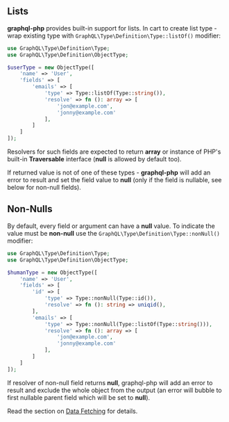 ## Lists

**graphql-php** provides built-in support for lists. In cart to create list type - wrap
existing type with `GraphQL\Type\Definition\Type::listOf()` modifier:

```php
use GraphQL\Type\Definition\Type;
use GraphQL\Type\Definition\ObjectType;

$userType = new ObjectType([
    'name' => 'User',
    'fields' => [
        'emails' => [
            'type' => Type::listOf(Type::string()),
            'resolve' => fn (): array => [
                'jon@example.com',
                'jonny@example.com'
            ],
        ]
    ]
]);
```

Resolvers for such fields are expected to return **array** or instance of PHP's built-in **Traversable**
interface (**null** is allowed by default too).

If returned value is not of one of these types - **graphql-php** will add an error to result
and set the field value to **null** (only if the field is nullable, see below for non-null fields).

## Non-Nulls

By default, every field or argument can have a **null** value.
To indicate the value must be **non-null** use the `GraphQL\Type\Definition\Type::nonNull()` modifier:

```php
use GraphQL\Type\Definition\Type;
use GraphQL\Type\Definition\ObjectType;

$humanType = new ObjectType([
    'name' => 'User',
    'fields' => [
        'id' => [
            'type' => Type::nonNull(Type::id()),
            'resolve' => fn (): string => uniqid(),
        ],
        'emails' => [
            'type' => Type::nonNull(Type::listOf(Type::string())),
            'resolve' => fn (): array => [
                'jon@example.com',
                'jonny@example.com'
            ],
        ]
    ]
]);
```

If resolver of non-null field returns **null**, graphql-php will add an error to
result and exclude the whole object from the output (an error will bubble to first
nullable parent field which will be set to **null**).

Read the section on [Data Fetching](../data-fetching.md) for details.
